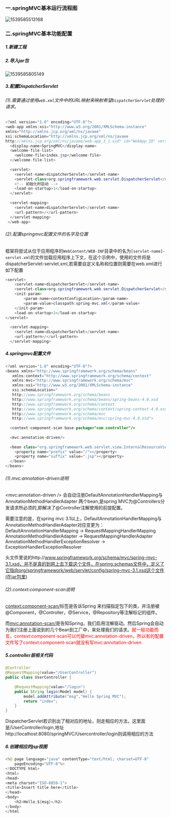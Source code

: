 ### 一.springMVC基本运行流程图

![1539585513168](C:\Users\Administrator\AppData\Roaming\Typora\typora-user-images\1539585513168.png)

### 二.springMVC基本功能配置

##### 1.新建工程

##### 2.导入jar包

![1539585805149](C:\Users\Administrator\AppData\Roaming\Typora\typora-user-images\1539585805149.png)

##### 3.配置DispatcherServlet

###### (1).需要通过使用`web.xml`文件中的URL映射来映射希望`DispatcherServlet`处理的请求。

```java
<?xml version="1.0" encoding="UTF-8"?>
<web-app xmlns:xsi="http://www.w3.org/2001/XMLSchema-instance" 
xmlns="http://xmlns.jcp.org/xml/ns/javaee" 
xsi:schemaLocation="http://xmlns.jcp.org/xml/ns/javaee 
http://xmlns.jcp.org/xml/ns/javaee/web-app_3_1.xsd" id="WebApp_ID" version="3.1">
  <display-name>SpringMVC</display-name>
  <welcome-file-list>
    <welcome-file>index.jsp</welcome-file>
  </welcome-file-list>
  
  <servlet>
  	<servlet-name>dispatcherServlet</servlet-name>
  	<servlet-class>org.springframework.web.servlet.DispatcherServlet</servlet-class>
  	<!-- 初始化时启动 -->
  	<load-on-startup>1</load-on-startup>
  </servlet>
  
  <servlet-mapping>
  	<servlet-name>dispatcherServlet</servlet-name>
  	<url-pattern>/</url-pattern>
  </servlet-mapping>
 </web-app>
```

###### (2).配置springmvc配置文件的名字及位置

框架将尝试从位于应用程序的`WebContent/WEB-INF`目录中的名为`[servlet-name]-servlet.xml`的文件加载应用程序上下文，在这个示例中，使用的文件将是dispatcherServlet-servlet.xml,若需要自定义名称和位置则需要在web.xml进行如下配置

```java
<servlet>
  	<servlet-name>dispatcherServlet</servlet-name>
  	<servlet-class>org.springframework.web.servlet.DispatcherServlet</servlet-class>
  	<init-param>
  		<param-name>contextConfigLocation</param-name>
  		<param-value>classpath:spring-mvc.xml</param-value>
  	</init-param>
  	<load-on-startup>1</load-on-startup>
</servlet>
  
  <servlet-mapping>
  	<servlet-name>dispatcherServlet</servlet-name>
  	<url-pattern>/</url-pattern>
  </servlet-mapping>
```



##### 4.springmvc配置文件

```java
<?xml version="1.0" encoding="UTF-8"?>
<beans xmlns="http://www.springframework.org/schema/beans"
   xmlns:context="http://www.springframework.org/schema/context"
   xmlns:mvc="http://www.springframework.org/schema/mvc"
   xmlns:xsi="http://www.w3.org/2001/XMLSchema-instance"
   xsi:schemaLocation="
   http://www.springframework.org/schema/beans     
   http://www.springframework.org/schema/beans/spring-beans-4.0.xsd
   http://www.springframework.org/schema/context 
   http://www.springframework.org/schema/context/spring-context-4.0.xsd
   http://www.springframework.org/schema/mvc 
   http://www.springframework.org/schema/mvc/spring-mvc-4.0.xsd">
   
  <context:component-scan base-package="com.controller"/>
  
  <mvc:annotation-driven/>
  
  <bean class="org.springframework.web.servlet.view.InternalResourceViewResolver">
  	<property name="prefix" value="/"></property>
  	<property name="suffix" value=".jsp"></property>
  </bean>
</beans>
```

###### (1).mvc:annotation-driven说明

<mvc:annotation-driven /> 会自动注册DefaultAnnotationHandlerMapping与AnnotationMethodHandlerAdapter 两个bean,是spring MVC为@Controllers分发请求所必须的,即解决了@Controller注解使用的前提配置。

需要注意的是，在spring mvc 3.1以上，DefaultAnnotationHandlerMapping与AnnotationMethodHandlerAdapter对应变更为： 
  DefaultAnnotationHandlerMapping -> RequestMappingHandlerMapping 
  AnnotationMethodHandlerAdapter -> RequestMappingHandlerAdapter AnnotationMethodHandlerExceptionResolver -> ExceptionHandlerExceptionResolver

头文件里说的http://www.springframework.org/schema/mvc/spring-mvc-3.1.xsd，并不是真的到网上去下载这个文件，在spring.schemas文件中，定义了它指向org/springframework/web/servlet/config/spring-mvc-3.1.xsd这个文件(在jar包里)

###### (2).context:component-scan说明

<context:component-scan/>标签是告诉Spring 来扫描指定包下的类，并注册被@Component，@Controller，@Service，@Repository等注解标记的组件。

而<mvc:annotation-scan/>是告知Spring，我们启用注解驱动。然后Spring会自动为我们注册上面说到的几个Bean到工厂中，来处理我们的请求。<span style="color:red">就一般功能而言，context:component-scan可以代替mvc:annotation-driven，所以有的配置文件写了context:component-scan就没有写mvc:annotation-driven</span>



##### 5.controller层相关代码

```java
@Controller
@RequestMapping(value="/UserController")
public class UserController {
	
	@RequestMapping(value="/login")
	public String login(Model model) {
		model.addAttribute("msg","Hello Spring MVC");
		return "index";
	}
}
```

DispatcherServlet若识别出了相对应的地址，则走相应的方法，这里面是/UserController/login,地址http://localhost:8080/springMVC/Usercontroller/login则调用相应的方法



##### 6.创建相应的jsp视图

```java
<%@ page language="java" contentType="text/html; charset=UTF-8"
    pageEncoding="UTF-8"%>
<!DOCTYPE html>
<html>
<head>
<meta charset="ISO-8859-1">
<title>Insert title here</title>
</head>
<body>
	<h2>Hello,${msg}</h2>
</body>
</html
```

